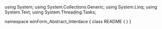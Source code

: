 ﻿using System;
using System.Collections.Generic;
using System.Linq;
using System.Text;
using System.Threading.Tasks;

namespace winForm_Abstract_lnterdace
{
    class README
    {
    }
}
